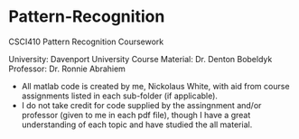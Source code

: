 # Pattern-Recognition
CSCI410 Pattern Recognition Coursework

University: Davenport University
Course Material: Dr. Denton Bobeldyk
Professor: Dr. Ronnie Abrahiem

* All matlab code is created by me, Nickolaus White, with aid from course assignments listed in each sub-folder (if applicable). 
* I do not take credit for code supplied by the assingnment and/or professor (given to me in each pdf file), though I have
a great understanding of each topic and have studied the all material.
